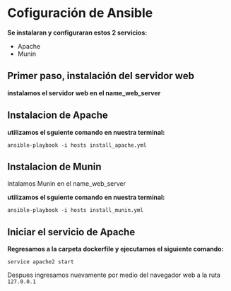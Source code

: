 # Cofiguración de Ansible

**Se instalaran  y configuraran estos 2 servicios:**

* Apache
* Munin

## Primer paso, instalación del servidor web

**instalamos el servidor web en el name_web_server**

## Instalacion de Apache

**utilizamos el sguiente comando en nuestra terminal:**

`ansible-playbook -i hosts install_apache.yml`

## Instalacion de Munin

Intalamos Munin en el name_web_server

**utilizamos el sguiente comando en nuestra terminal:**

`ansible-playbook -i hosts install_munin.yml`

## Iniciar el servicio de Apache

**Regresamos a la carpeta dockerfile y ejecutamos el siguiente comando:**

`service apache2 start`

Despues ingresamos nuevamente por medio del navegador web a la ruta `127.0.0.1`

